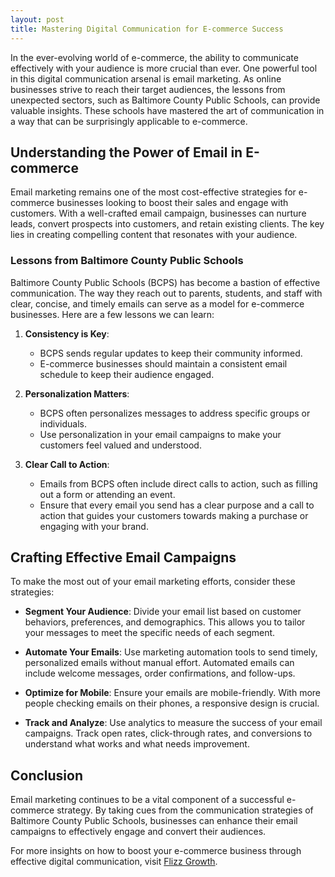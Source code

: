 ```yaml
---
layout: post
title: Mastering Digital Communication for E-commerce Success
---
```



In the ever-evolving world of e-commerce, the ability to communicate effectively with your audience is more crucial than ever. One powerful tool in this digital communication arsenal is email marketing. As online businesses strive to reach their target audiences, the lessons from unexpected sectors, such as Baltimore County Public Schools, can provide valuable insights. These schools have mastered the art of communication in a way that can be surprisingly applicable to e-commerce.

## Understanding the Power of Email in E-commerce

Email marketing remains one of the most cost-effective strategies for e-commerce businesses looking to boost their sales and engage with customers. With a well-crafted email campaign, businesses can nurture leads, convert prospects into customers, and retain existing clients. The key lies in creating compelling content that resonates with your audience.

### Lessons from Baltimore County Public Schools

Baltimore County Public Schools (BCPS) has become a bastion of effective communication. The way they reach out to parents, students, and staff with clear, concise, and timely emails can serve as a model for e-commerce businesses. Here are a few lessons we can learn:

1. **Consistency is Key**:
   - BCPS sends regular updates to keep their community informed.
   - E-commerce businesses should maintain a consistent email schedule to keep their audience engaged.

2. **Personalization Matters**:
   - BCPS often personalizes messages to address specific groups or individuals.
   - Use personalization in your email campaigns to make your customers feel valued and understood.

3. **Clear Call to Action**:
   - Emails from BCPS often include direct calls to action, such as filling out a form or attending an event.
   - Ensure that every email you send has a clear purpose and a call to action that guides your customers towards making a purchase or engaging with your brand.

## Crafting Effective Email Campaigns

To make the most out of your email marketing efforts, consider these strategies:

- **Segment Your Audience**: Divide your email list based on customer behaviors, preferences, and demographics. This allows you to tailor your messages to meet the specific needs of each segment.
  
- **Automate Your Emails**: Use marketing automation tools to send timely, personalized emails without manual effort. Automated emails can include welcome messages, order confirmations, and follow-ups.

- **Optimize for Mobile**: Ensure your emails are mobile-friendly. With more people checking emails on their phones, a responsive design is crucial.

- **Track and Analyze**: Use analytics to measure the success of your email campaigns. Track open rates, click-through rates, and conversions to understand what works and what needs improvement.

## Conclusion

Email marketing continues to be a vital component of a successful e-commerce strategy. By taking cues from the communication strategies of Baltimore County Public Schools, businesses can enhance their email campaigns to effectively engage and convert their audiences. 

For more insights on how to boost your e-commerce business through effective digital communication, visit [Flizz Growth](https://flizzgrowth.com).